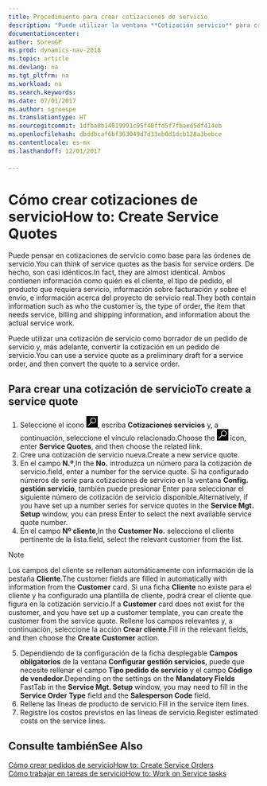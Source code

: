 ```yaml
---
title: Procedimiento para crear cotizaciones de servicio
description: "Puede utilizar la ventana **Cotización servicio** para crear documentos en los que se introduce información acerca de un servicio, como reparación y mantenimiento, de productos de servicio a solicitud del cliente. Puede utilizar una cotización de servicio como borrador de un pedido de servicio y, más adelante, convertir la cotización en un pedido de servicio."
documentationcenter: 
author: SorenGP
ms.prod: dynamics-nav-2018
ms.topic: article
ms.devlang: na
ms.tgt_pltfrm: na
ms.workload: na
ms.search.keywords: 
ms.date: 07/01/2017
ms.author: sgroespe
ms.translationtype: HT
ms.sourcegitcommit: 1dfba8b14019991c95f40ffd5f7fbaed5df414eb
ms.openlocfilehash: dbddbcaf6bf363049d7d33eb0d1dcb128a3bebce
ms.contentlocale: es-mx
ms.lasthandoff: 12/01/2017

---
```

# <a name="how-to-create-service-quotes"></a><span data-ttu-id="5f017-104">Cómo crear cotizaciones de servicio</span><span class="sxs-lookup"><span data-stu-id="5f017-104">How to: Create Service Quotes</span></span>
<span data-ttu-id="5f017-105">Puede pensar en cotizaciones de servicio como base para las órdenes de servicio.</span><span class="sxs-lookup"><span data-stu-id="5f017-105">You can think of service quotes as the basis for service orders.</span></span> <span data-ttu-id="5f017-106">De hecho, son casi idénticos.</span><span class="sxs-lookup"><span data-stu-id="5f017-106">In fact, they are almost identical.</span></span> <span data-ttu-id="5f017-107">Ambos contienen información como quién es el cliente, el tipo de pedido, el producto que requiera servicio, información sobre facturación y sobre el envío, e información acerca del proyecto de servicio real.</span><span class="sxs-lookup"><span data-stu-id="5f017-107">They both contain information such as who the customer is, the type of order, the item that needs service, billing and shipping information, and information about the actual service work.</span></span>
 
<span data-ttu-id="5f017-108">Puede utilizar una cotización de servicio como borrador de un pedido de servicio y, más adelante, convertir la cotización en un pedido de servicio.</span><span class="sxs-lookup"><span data-stu-id="5f017-108">You can use a service quote as a preliminary draft for a service order, and then convert the quote to a service order.</span></span>  
  
## <a name="to-create-a-service-quote"></a><span data-ttu-id="5f017-109">Para crear una cotización de servicio</span><span class="sxs-lookup"><span data-stu-id="5f017-109">To create a service quote</span></span>  
1. <span data-ttu-id="5f017-110">Seleccione el icono ![Buscar página o informe](media/ui-search/search_small.png "icono Buscar página o informe"), escriba **Cotizaciones servicios** y, a continuación, seleccione el vínculo relacionado.</span><span class="sxs-lookup"><span data-stu-id="5f017-110">Choose the ![Search for Page or Report](media/ui-search/search_small.png "Search for Page or Report icon") icon, enter **Service Quotes**, and then choose the related link.</span></span>  
2. <span data-ttu-id="5f017-111">Cree una cotización de servicio nueva.</span><span class="sxs-lookup"><span data-stu-id="5f017-111">Create a new service quote.</span></span>  
3. <span data-ttu-id="5f017-112">En el campo **N.º**,</span><span class="sxs-lookup"><span data-stu-id="5f017-112">In the **No.**</span></span> <span data-ttu-id="5f017-113">introduzca un número para la cotización de servicio.</span><span class="sxs-lookup"><span data-stu-id="5f017-113">field, enter a number for the service quote.</span></span> <span data-ttu-id="5f017-114">Si ha configurado números de serie para cotizaciones de servicio en la ventana **Config. gestión servicio**, también puede presionar Enter para seleccionar el siguiente número de cotización de servicio disponible.</span><span class="sxs-lookup"><span data-stu-id="5f017-114">Alternatively, if you have set up a number series for service quotes in the **Service Mgt. Setup** window, you can press Enter to select the next available service quote number.</span></span>  
4. <span data-ttu-id="5f017-115">En el campo **Nº cliente**,</span><span class="sxs-lookup"><span data-stu-id="5f017-115">In the **Customer No.**</span></span>  <span data-ttu-id="5f017-116">seleccione el cliente pertinente de la lista.</span><span class="sxs-lookup"><span data-stu-id="5f017-116">field, select the relevant customer from the list.</span></span>  

  > [!Note]  
  >  <span data-ttu-id="5f017-117">Los campos del cliente se rellenan automáticamente con información de la pestaña **Cliente**.</span><span class="sxs-lookup"><span data-stu-id="5f017-117">The customer fields are filled in automatically with information from the **Customer** card.</span></span> <span data-ttu-id="5f017-118">Si una ficha **Cliente** no existe para el cliente y ha configurado una plantilla de cliente, podrá crear el cliente que figura en la cotización servicio.</span><span class="sxs-lookup"><span data-stu-id="5f017-118">If a **Customer** card does not exist for the customer, and you have set up a customer template, you can create the customer from the service quote.</span></span> <span data-ttu-id="5f017-119">Rellene los campos relevantes y, a continuación, seleccione la acción **Crear cliente**.</span><span class="sxs-lookup"><span data-stu-id="5f017-119">Fill in the relevant fields, and then choose the **Create Customer** action.</span></span>  
  
5. <span data-ttu-id="5f017-120">Dependiendo de la configuración de la ficha desplegable **Campos obligatorios** de la ventana **Configurar gestión servicios**, puede que necesite rellenar el campo **Tipo pedido de servicio** y el campo **Código de vendedor**.</span><span class="sxs-lookup"><span data-stu-id="5f017-120">Depending on the settings on the **Mandatory Fields** FastTab in the **Service Mgt. Setup** window, you may need to fill in the **Service Order Type** field and the **Salesperson Code** field.</span></span>  
6. <span data-ttu-id="5f017-121">Rellene las líneas de producto de servicio.</span><span class="sxs-lookup"><span data-stu-id="5f017-121">Fill in the service item lines.</span></span>  
7. <span data-ttu-id="5f017-122">Registre los costos previstos en las líneas de servicio.</span><span class="sxs-lookup"><span data-stu-id="5f017-122">Register estimated costs on the service lines.</span></span>  
  
## <a name="see-also"></a><span data-ttu-id="5f017-123">Consulte también</span><span class="sxs-lookup"><span data-stu-id="5f017-123">See Also</span></span>  
[<span data-ttu-id="5f017-124">Cómo crear pedidos de servicio</span><span class="sxs-lookup"><span data-stu-id="5f017-124">How to: Create Service Orders</span></span>](service-how-to-create-service-orders.md)  
[<span data-ttu-id="5f017-125">Cómo trabajar en tareas de servicio</span><span class="sxs-lookup"><span data-stu-id="5f017-125">How to: Work on Service tasks</span></span>](service-how-to-work-on-service-tasks.md)  

 
